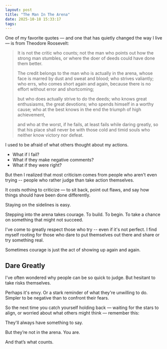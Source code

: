 ```yaml
---
layout: post
title: "The Man In The Arena"
date: 2025-10-18 15:33:17
tags:
---
```


One of my favorite quotes — and one that has quietly changed the way I live — is from Theodore Roosevelt:

> It is not the critic who counts; not the man who points out how the strong man stumbles, or where the doer of deeds could have done them better.
>
> The credit belongs to the man who is actually in the arena, whose face is marred by dust and sweat and blood; who strives valiantly; who errs, who comes short again and again, because there is no effort without error and shortcoming;
>
>but who does actually strive to do the deeds; who knows great enthusiasms, the great devotions; who spends himself in a worthy cause; who at the best knows in the end the triumph of high achievement,
>
> and who at the worst, if he fails, at least fails while daring greatly, so that his place shall never be with those cold and timid souls who neither know victory nor defeat.

I used to be afraid of what others thought about my actions.

- What if I fail?
- What if they make negative comments?
- What if they were right?

But then I realized that most criticism comes from people who aren't even trying -- people who rather judge than take action themselves.

It costs nothing to criticize — to sit back, point out flaws, and say how things should have been done differently.

Staying on the sidelines is easy.

Stepping into the arena takes courage. To build. To begin. To take a chance on something that might not succeed.

I've come to greatly respect those who try -- even if it's not perfect. I find myself rooting for those who dare to put themselves out there and share or try something real.

Sometimes courage is just the act of showing up again and again.

## Dare Greatly

I've often wondered why people can be so quick to judge. But hesitant to take risks themselves.

Perhaps it's envy. Or a stark reminder of what they're unwilling to do. Simpler to be negative than to confront their fears.

So the next time you catch yourself holding back — waiting for the stars to align, or worried about what others might think — remember this:

They'll always have something to say.

But they’re not in the arena. You are.

And that’s what counts.
